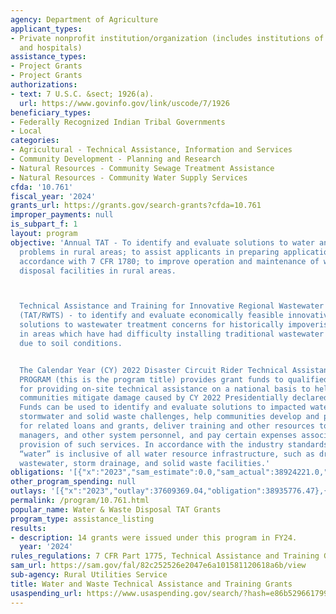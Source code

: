 ```yaml
---
agency: Department of Agriculture
applicant_types:
- Private nonprofit institution/organization (includes institutions of higher education
  and hospitals)
assistance_types:
- Project Grants
- Project Grants
authorizations:
- text: 7 U.S.C. &sect; 1926(a).
  url: https://www.govinfo.gov/link/uscode/7/1926
beneficiary_types:
- Federally Recognized Indian Tribal Governments
- Local
categories:
- Agricultural - Technical Assistance, Information and Services
- Community Development - Planning and Research
- Natural Resources - Community Sewage Treatment Assistance
- Natural Resources - Community Water Supply Services
cfda: '10.761'
fiscal_year: '2024'
grants_url: https://grants.gov/search-grants?cfda=10.761
improper_payments: null
is_subpart_f: 1
layout: program
objective: 'Annual TAT - To identify and evaluate solutions to water and waste disposal
  problems in rural areas; to assist applicants in preparing applications made in
  accordance with 7 CFR 1780; to improve operation and maintenance of water and waste
  disposal facilities in rural areas.



  Technical Assistance and Training for Innovative Regional Wastewater Treatment Solutions
  (TAT/RWTS) - to identify and evaluate economically feasible innovative regional
  solutions to wastewater treatment concerns for historically impoverished communities
  in areas which have had difficulty installing traditional wastewater treatment systems
  due to soil conditions.


  The Calendar Year (CY) 2022 Disaster Circuit Rider Technical Assistance (CRTA) GRANTS
  PROGRAM (this is the program title) provides grant funds to qualified organizations
  for providing on-site technical assistance on a national basis to help eligible
  communities mitigate damage caused by CY 2022 Presidentially declared disasters.
  Funds can be used to identify and evaluate solutions to impacted water, wastewater,
  stormwater and solid waste challenges, help communities develop and prepare applications
  for related loans and grants, deliver training and other resources to operators,
  managers, and other system personnel, and pay certain expenses associated with the
  provision of such services. In accordance with the industry standards, the term
  “water” is inclusive of all water resource infrastructure, such as drinking water,
  wastewater, storm drainage, and solid waste facilities.'
obligations: '[{"x":"2023","sam_estimate":0.0,"sam_actual":38924221.0,"usa_spending_actual":38935776.47},{"x":"2024","sam_estimate":0.0,"sam_actual":49798979.0,"usa_spending_actual":41798979.16},{"x":"2025","sam_estimate":0.0,"sam_actual":49798979.0,"usa_spending_actual":215078.0}]'
other_program_spending: null
outlays: '[{"x":"2023","outlay":37609369.04,"obligation":38935776.47},{"x":"2024","outlay":18819748.32,"obligation":41798979.16},{"x":"2025","outlay":0.0,"obligation":215078.0}]'
permalink: /program/10.761.html
popular_name: Water & Waste Disposal TAT Grants
program_type: assistance_listing
results:
- description: 14 grants were issued under this program in FY24.
  year: '2024'
rules_regulations: 7 CFR Part 1775, Technical Assistance and Training Grants.
sam_url: https://sam.gov/fal/82c252526e2047e6a101581120618a6b/view
sub-agency: Rural Utilities Service
title: Water and Waste Technical Assistance and Training Grants
usaspending_url: https://www.usaspending.gov/search/?hash=e86b529661799f8ec8340e4c8e04110a
---
```


